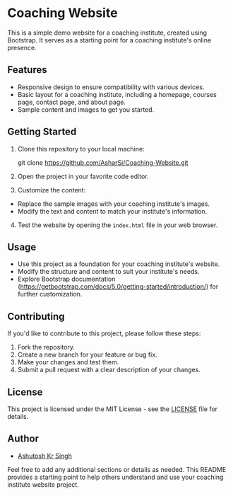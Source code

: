 # Coaching Website

This is a simple demo website for a coaching institute, created using Bootstrap. It serves as a starting point for a coaching institute's online presence.

## Features

- Responsive design to ensure compatibility with various devices.
- Basic layout for a coaching institute, including a homepage, courses page, contact page, and about page.
- Sample content and images to get you started.

## Getting Started

1. Clone this repository to your local machine:

    git clone https://github.com/AsharSi/Coaching-Website.git

2. Open the project in your favorite code editor.

3. Customize the content:
- Replace the sample images with your coaching institute's images.
- Modify the text and content to match your institute's information.

4. Test the website by opening the `index.html` file in your web browser.

## Usage

- Use this project as a foundation for your coaching institute's website.
- Modify the structure and content to suit your institute's needs.
- Explore Bootstrap documentation (https://getbootstrap.com/docs/5.0/getting-started/introduction/) for further customization.

## Contributing

If you'd like to contribute to this project, please follow these steps:

1. Fork the repository.
2. Create a new branch for your feature or bug fix.
3. Make your changes and test them.
4. Submit a pull request with a clear description of your changes.

## License

This project is licensed under the MIT License - see the [LICENSE](LICENSE) file for details.

## Author

- [Ashutosh Kr Singh](https://github.com/AsharSi)

Feel free to add any additional sections or details as needed. This README provides a starting point to help others understand and use your coaching institute website project.
